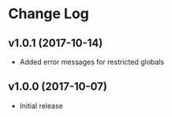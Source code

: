 Change Log
======================

v1.0.1 (2017-10-14)
----------------------

  * Added error messages for restricted globals

v1.0.0 (2017-10-07)
----------------------

  * Initial release
